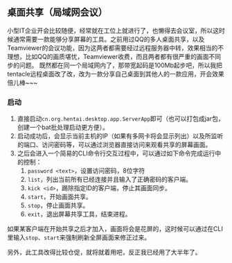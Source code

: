 ## 桌面共享（局域网会议）
小型IT企业开会比较随便，经常就在工位上就进行了，也懒得去会议室，所以这时候通常需要一款能够分享屏幕的工具。之前用过QQ的多人桌面共享，以及Teamviewer的会议功能，因为这两者都需要经过远程服务器中转，效果相当的不理想，比如QQ的画质堪忧，Teamviewer收费，而且两者都有很严重的画面不同步的问题。
既然都在同一个局域网内了，那带宽起码是100Mb起步吧，所以我把tentacle远程桌面改了改，改为一款分享自己桌面到其他人的一款应用，开会效果倍儿棒~~~

### 启动
1. 直接启动`cn.org.hentai.desktop.app.ServerApp`即可（也可以打包成jar包，创建一个bat批处理启动更方便）。
2. 启动成功后，会显示当前主机的IP（如果有多网卡将会显示列出）以及所监听的端口、访问密码等，可以通过浏览器直接访问来观看共享的屏幕画面。
3. 之后会进入一个简易的CLI命令行交互过程中，可以通过如下命令完成运行中的控制：
	1. `password <text>`，设置访问密码，8位字符
	2. `list`，列出当前所有已经连接并且输入了正确密码的客户端。
	3. `kick <id>`，踢除指定ID的客户端，停止其画面同步。
	4. `start`，开始画面共享。
	5. `stop`，停止画面共享。
	6. `exit`，退出屏幕共享工具，结束进程。

如果某客户端在开始共享之后才加入，画面将会是花屏的，这时候可以通过在CLI里输入`stop`、`start`来强制刷新全屏画面来修正过来。

另外，此工具改得比较仓促，就将就着用吧，反正我已经用了大半年了。